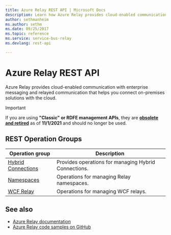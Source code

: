 ```yaml
---
title: Azure Relay REST API | Microsoft Docs
description: Learn how Azure Relay provides cloud-enabled communication with enterprise messaging and relayed communication that helps you connect on-premises solutions with the cloud.
author: sethmanheim
ms.author: sethm
ms.date: 09/25/2017
ms.topic: reference
ms.service: service-bus-relay
ms.devlang: rest-api

---
```


# Azure Relay REST API

Azure Relay provides cloud-enabled communication with enterprise messaging and relayed communication that helps you connect on-premises solutions with the cloud. 

> [!IMPORTANT]
> If you are using **"Classic" or RDFE management APIs**, they are [**obsolete and retired**](https://docs.microsoft.com/azure/service-bus-messaging/deprecate-service-bus-management) as of **11/1/2021** and should no longer be used.


## REST Operation Groups 

| Operation group | Description                                                        |
|-----------------|--------------------------------------------------------------------|
| [Hybrid Connections](/rest/api/relay/hybridconnections) | Provides operations for managing Hybrid Connections. |
| [Namespaces](/rest/api/relay/namespaces) | Operations for managing Relay namespaces. |
| [WCF Relay](/rest/api/relay/wcfrelays) | Operations for managing WCF relays. 

## See also

- [Azure Relay documentation](https://docs.microsoft.com/azure/azure-relay)
- [Azure Relay code samples on GitHub](https://github.com/Azure/azure-relay/tree/master/samples)
